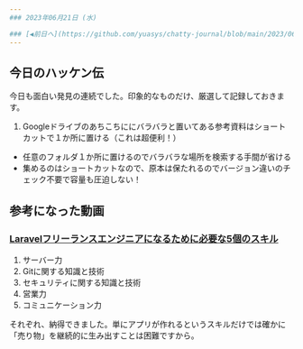 ```yaml
---
### 2023年06月21日 (水)

### [◀️前日へ](https://github.com/yuasys/chatty-journal/blob/main/2023/06/2023-06-20.md)&emsp;&emsp;&emsp;&emsp;[翌日へ▶️](https://github.com/yuasys/chatty-journal/blob/main/2023/06/2023-06-22.md)
---
```


## 今日のハッケン伝

今日も面白い発見の連続でした。印象的なものだけ、厳選して記録しておきます。

1. Googleドライブのあちこちににバラバラと置いてある参考資料はショートカットで１か所に置ける（これは超便利！）
  - 任意のフォルダ１か所に置けるのでバラバラな場所を検索する手間が省ける
  - 集めるのはショートカットなので、原本は保たれるのでバージョン違いのチェック不要で容量も圧迫しない！


## 参考になった動画

### [Laravelフリーランスエンジニアになるために必要な5個のスキル](https://youtu.be/if09Vq0B3uo)

1. サーバー力 
2. Gitに関する知識と技術 
3. セキュリティに関する知識と技術 
4. 営業力 
5. コミュニケーション力

それぞれ、納得できました。単にアプリが作れるというスキルだけでは確かに「売り物」を継続的に生み出すことは困難ですから。
